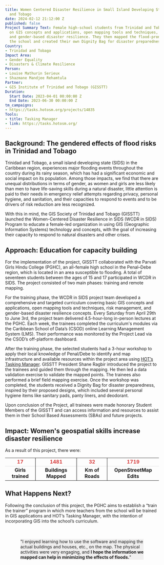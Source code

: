 ```yaml
---
title: Women Centered Disaster Resilience in Small Island Developing States - Trinidad
  and Tobago
date: 2024-02-12 21:12:00 Z
published: false
Project Summary Text: Female high-school students from Trinidad and Tobago were trained
  on GIS concepts and applications, open mapping tools and techniques, risk management,
  and gender-based disaster resilience. They then mapped the flood-prone area around
  the school and created their own Dignity Bag for disaster preparedness.
Country:
- Trinidad and Tobago
Impact Area:
- Gender Equality
- Disasters & Climate Resilience
Person:
- Louise Mathurin Serieux
- Shazmane Mandjee Rehamtula
Partner:
- GIS Institute of Trinidad and Tobago (GISSTT)
Duration:
  Start Date: 2023-04-01 00:00:00 Z
  End Date: 2023-06-30 00:00:00 Z
tm_campaigns:
- https://tasks.hotosm.org/projects/14835
Tools:
- title: Tasking Manager
- link: https://tasks.hotosm.org/
---
```


## Background: The gendered effects of flood risks in Trinidad and Tobago

Trinidad and Tobago, a small island developing state (SIDS) in the Caribbean region, experiences major flooding events throughout the country during its rainy season, which has had a significant economic and social impact on its population. Among those impacts, we find that there are unequal distributions in terms of gender, as women and girls are less likely than men to have life-saving skills during a natural disaster, little attention is paid to their needs in emergency relief attempts regarding privacy, personal hygiene, and sanitation, and their capacities to respond to events and to be drivers of risk reduction are less recognized.

With this in mind, the GIS Society of Trinidad and Tobago (GISSTT) launched the Women-Centered Disaster Resilience in SIDS (WCDR in SIDS) Program to educate a female-led organization in using GIS (Geographic Information Systems) technology and concepts, with the goal of increasing their capacity to respond to natural disasters and other crises.

## Approach: Education for capacity building

For the implementation of the project, GISSTT collaborated with the Parvati Girls Hindu College (PGHC), an all-female high school in the Penal–Debe region, which is located in an area susceptible to flooding. A total of seventeen students between the ages of 15 and 17 participated in WCDR in SIDS. The project consisted of two main phases: training and remote mapping.

For the training phase, the WCDR in SIDS project team developed a comprehensive and targeted curriculum covering basic GIS concepts and applications, open mapping tools and techniques, risk management, and gender-based disaster resilience concepts. Every Saturday from April 29th to June 3rd, the project team delivered 4.5-hour-long in-person lectures at the PGHC. Each week, the trainees completed the curriculum's modules via the Caribbean School of Data’s (CSOD) online Learning Management System (LMS). Their performance was monitored by the Project Lead via the CSOD’s off-platform dashboard.

After the training phase, the selected students had a 3-hour workshop to apply their local knowledge of Penal/Debe to identify and map infrastructure and available resources within the project area using [HOT’s Tasking Manager](https://tasks.hotosm.org/). GISSTT President Shane Ragbir introduced the project to the trainees and guided them through the mapping. He then led a data validation exercise to validate the mapped points. The trainees also performed a brief field mapping exercise. Once the workshop was completed, the students received a Dignity Bag for disaster preparedness, inspired by their proposed designs, which included several personal hygiene items like sanitary pads, panty liners, and deodorant.

Upon conclusion of the Project, all trainees were made honorary Student Members of the GISSTT and can access information and resources to assist them in their School Based Assessments (SBAs) and future projects.

## Impact: Women's geospatial skills increase disaster resilience

As a result of this project, there were:

<table style="font-weight: bold;">
<tr style="color:#D73F3F; border-bottom: 1px solid #ddd; text-align:center;">
<td>17</td>
<td style="border-left: 1px solid black">1481</td>
<td style="border-left: 1px solid black">32</td>
<td style="border-left: 1px solid black">1719</td>
</tr>
<tr style="text-align:center; border-bottom: 0px">
<td>Girls trained</td>
<td style="border-left: 1px solid black">Buildings Mapped</td>
<td style="border-left: 1px solid black">Km of Roads</td>
<td style="border-left: 1px solid black">OpenStreetMap Edits</td>
</tr>
</table>

## What Happens Next?

Following the conclusion of this project, the PGHC aims to establish a “train the trainer” program in which more teachers from the school will be trained in GIS applications and HOT’s Tasking Manager, with the intention of incorporating GIS into the school’s curriculum.

<p style="margin: 50px; background-color: #f0efef"> "I enjoyed learning how to use the software and mapping the actual buildings and houses, etc., on the map. The physical activities were very engaging, and  <strong> I hope the information we mapped can help in minimizing the effects of floods.</strong>"</p>

<p style="margin: 50px><em>&mdash; Testimony from one of the trainees</em></p>

Moreover, GISSTT, our implementing partner for this project, identified several areas of opportunity if this project is to be replicated in other schools in the region:

* Consider executing the program earlier in the semester or during the two-month July/August vacation period to ensure that the training does not conflict with the school’s examination period.

* Since field mapping was only briefly addressed during the second phase of this program but was very well received by the students, the implementing partner recommends incorporating this aspect of open mapping in the curriculum. Considerations about consent should be taken in case a field mapping component is added.

* On-boarding for the chosen Learning Management System platform should be done earlier, and a test should be performed beforehand to ensure that there are no technical issues on either end.